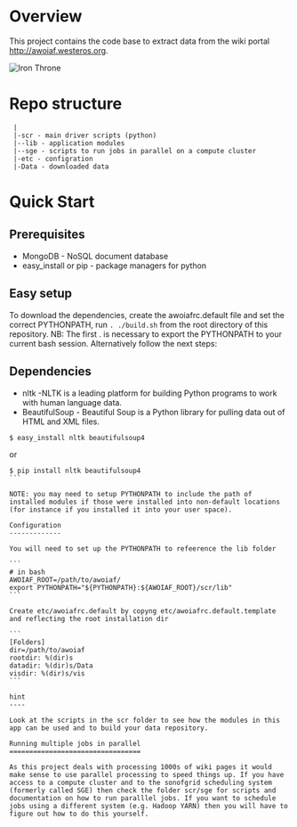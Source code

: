 Overview
========

This project contains the code base to extract data from the wiki portal http://awoiaf.westeros.org.

![Iron Throne](https://rostlab.org/owiki/images/d/d7/Got21_400.jpg)

Repo structure
==============
```
 |
 |-scr - main driver scripts (python)
 |--lib - application modules
 |--sge - scripts to run jobs in parallel on a compute cluster  
 |-etc - configration
 |-Data - downloaded data
```

Quick Start
===========

Prerequisites
-------------

* MongoDB - NoSQL document database
* easy_install or pip - package managers for python

Easy setup
------------

To download the dependencies, create the awoiafrc.default file and set the correct PYTHONPATH, run `. ./build.sh` from the root directory of this repository. NB: The first . is necessary to export the PYTHONPATH to your current bash session. Alternatively follow the next steps:   

Dependencies
------------

* nltk -NLTK is a leading platform for building Python programs to work with human language data.
* BeautifulSoup - Beautiful Soup is a Python library for pulling data out of HTML and XML files.
```
$ easy_install nltk beautifulsoup4
```
or
````
$ pip install nltk beautifulsoup4
```

NOTE: you may need to setup PYTHONPATH to include the path of installed modules if those were installed into non-default locations (for instance if you installed it into your user space).

Configuration
-------------

You will need to set up the PYTHONPATH to refeerence the lib folder

```
# in bash
AWOIAF_ROOT=/path/to/awoiaf/
export PYTHONPATH="${PYTHONPATH}:${AWOIAF_ROOT}/scr/lib"
```

Create etc/awoiafrc.default by copyng etc/awoiafrc.default.template and reflecting the root installation dir

```
[Folders]
dir=/path/to/awoiaf
rootdir: %(dir)s
datadir: %(dir)s/Data
visdir: %(dir)s/vis
```

hint
----

Look at the scripts in the scr folder to see how the modules in this app can be used and to build your data repository. 

Running multiple jobs in parallel
=================================

As this project deals with processing 1000s of wiki pages it would make sense to use parallel processing to speed things up. If you have access to a compute cluster and to the sonofgrid scheduling system (formerly called SGE) then check the folder scr/sge for scripts and documentation on how to run paralllel jobs. If you want to schedule jobs using a different system (e.g. Hadoop YARN) then you will have to figure out how to do this yourself. 
